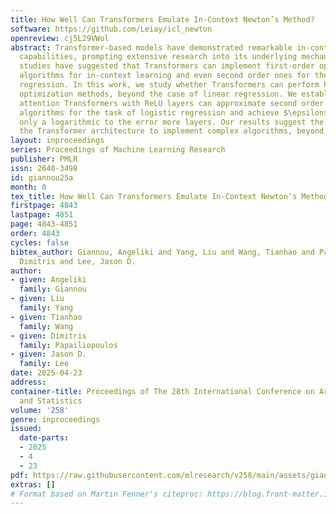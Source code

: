 ```yaml
---
title: How Well Can Transformers Emulate In-Context Newton’s Method?
software: https://github.com/Leiay/icl_newton
openreview: cj5L29VWol
abstract: Transformer-based models have demonstrated remarkable in-context learning
  capabilities, prompting extensive research into its underlying mechanisms. Recent
  studies have suggested that Transformers can implement first-order optimization
  algorithms for in-context learning and even second order ones for the case of linear
  regression. In this work, we study whether Transformers can perform higher order
  optimization methods, beyond the case of linear regression. We establish that linear
  attention Transformers with ReLU layers can approximate second order optimization
  algorithms for the task of logistic regression and achieve $\epsilon$ error with
  only a logarithmic to the error more layers. Our results suggest the ability of
  the Transformer architecture to implement complex algorithms, beyond gradient descent.
layout: inproceedings
series: Proceedings of Machine Learning Research
publisher: PMLR
issn: 2640-3498
id: giannou25a
month: 0
tex_title: How Well Can Transformers Emulate In-Context Newton’s Method?
firstpage: 4843
lastpage: 4851
page: 4843-4851
order: 4843
cycles: false
bibtex_author: Giannou, Angeliki and Yang, Liu and Wang, Tianhao and Papailiopoulos,
  Dimitris and Lee, Jason D.
author:
- given: Angeliki
  family: Giannou
- given: Liu
  family: Yang
- given: Tianhao
  family: Wang
- given: Dimitris
  family: Papailiopoulos
- given: Jason D.
  family: Lee
date: 2025-04-23
address:
container-title: Proceedings of The 28th International Conference on Artificial Intelligence
  and Statistics
volume: '258'
genre: inproceedings
issued:
  date-parts:
  - 2025
  - 4
  - 23
pdf: https://raw.githubusercontent.com/mlresearch/v258/main/assets/giannou25a/giannou25a.pdf
extras: []
# Format based on Martin Fenner's citeproc: https://blog.front-matter.io/posts/citeproc-yaml-for-bibliographies/
---
```

